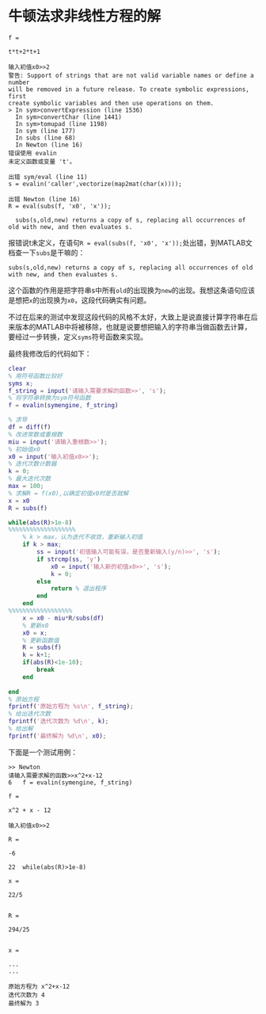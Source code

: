 # 牛顿法求非线性方程的解

	f =

	t*t+2*t+1

	输入初值x0>>2
	警告: Support of strings that are not valid variable names or define a number
	will be removed in a future release. To create symbolic expressions, first
	create symbolic variables and then use operations on them. 
	> In sym>convertExpression (line 1536)
	  In sym>convertChar (line 1441)
	  In sym>tomupad (line 1198)
	  In sym (line 177)
	  In subs (line 68)
	  In Newton (line 16) 
	错误使用 evalin
	未定义函数或变量 't'。

	出错 sym/eval (line 11)
	s = evalin('caller',vectorize(map2mat(char(x))));

	出错 Newton (line 16)
	R = eval(subs(f, 'x0', 'x'));

	  subs(s,old,new) returns a copy of s, replacing all occurrences of old with new, and then evaluates s.
  
  报错说t未定义，在语句`R = eval(subs(f, 'x0', 'x'));`处出错，到MATLAB文档查一下`subs`是干嘛的：

	subs(s,old,new) returns a copy of s, replacing all occurrences of old with new, and then evaluates s.

这个函数的作用是把字符串s中所有`old`的出现换为`new`的出现。我想这条语句应该是想把`x`的出现换为`x0`，这段代码确实有问题。

不过在后来的测试中发现这段代码的风格不太好，大致上是说直接计算字符串在后来版本的MATLAB中将被移除，也就是说要想把输入的字符串当做函数去计算，要经过一步转换，定义`syms`符号函数来实现。

最终我修改后的代码如下：

```matlab
clear
% 用符号函数比较好
syms x;
f_string = input('请输入需要求解的函数>>', 's');
% 将字符串转换为sym符号函数
f = evalin(symengine, f_string)

% 求导
df = diff(f)
% 改进常数或重根数
miu = input('请输入重根数>>');
% 初始值x0
x0 = input('输入初值x0>>');
% 迭代次数计数器
k = 0;
% 最大迭代次数
max = 100;
% 求解R = f(x0),以确定初值x0时是否就解
x = x0
R = subs(f)

while(abs(R)>1e-8)
%%%%%%%%%%%%%%%%%%%
    % k > max，认为迭代不收敛，重新输入初值
    if k > max;
        ss = input('初值输入可能有误，是否重新输入(y/n)>>', 's');
        if strcmp(ss, 'y')
            x0 = input('输入新的初值x0>>', 's');
            k = 0;
        else
        	return % 退出程序
        end
    end
%%%%%%%%%%%%%%%%%%
    x = x0 - miu*R/subs(df)
    % 更新x0
    x0 = x;
    % 更新函数值
    R = subs(f)
    k = k+1;
    if(abs(R)<1e-10);
        break
    end
    
end
% 原始方程
fprintf('原始方程为 %s\n', f_string);
% 给出迭代次数
fprintf('迭代次数为 %d\n', k);
% 给出解
fprintf('最终解为 %d\n', x0);
```
  
下面是一个测试用例：

	>> Newton
	请输入需要求解的函数>>x^2+x-12
	6   f = evalin(symengine, f_string)
	 
	f =
	 
	x^2 + x - 12
	 
	输入初值x0>>2
	 
	R =
	 
	-6
	 
	22  while(abs(R)>1e-8)
	 
	x =
	 
	22/5
	 
	 
	R =
	 
	294/25
	 
	 
	x =
	 
	...
	...
	 
	原始方程为 x^2+x-12
	迭代次数为 4
	最终解为 3
